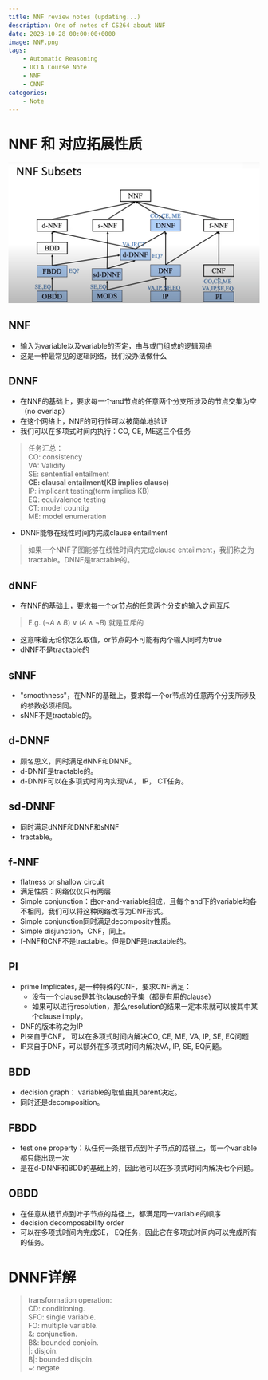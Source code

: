 ```yaml
---
title: NNF review notes (updating...)
description: One of notes of CS264 about NNF 
date: 2023-10-28 00:00:00+0000
image: NNF.png
tags: 
    - Automatic Reasoning
    - UCLA Course Note
    - NNF
    - CNNF
categories:
    - Note
---
```


# NNF 和 对应拓展性质

![](graph.png)

## NNF

- 输入为variable以及variable的否定，由与或门组成的逻辑网络
- 这是一种最常见的逻辑网络，我们没办法做什么

## DNNF

- 在NNF的基础上，要求每一个and节点的任意两个分支所涉及的节点交集为空（no overlap）
- 在这个网络上，NNF的可行性可以被简单地验证
- 我们可以在多项式时间内执行：CO, CE, ME这三个任务

> 任务汇总：  
> CO: consistency  
> VA: Validity  
> SE: sentential entailment  
> **CE: clausal entailment(KB implies clause)**  
> IP: implicant testing(term implies KB)  
> EQ: equivalence testing  
> CT: model countig  
> ME: model enumeration 

- DNNF能够在线性时间内完成clause entailment

> 如果一个NNF子图能够在线性时间内完成clause entailment，我们称之为tractable。DNNF是tractable的。

## dNNF

- 在NNF的基础上，要求每一个or节点的任意两个分支的输入之间互斥

> E.g.  $(\neg A \land B) \lor (A \land \neg B)$ 就是互斥的

- 这意味着无论你怎么取值，or节点的不可能有两个输入同时为true 
- dNNF不是tractable的

## sNNF

- "smoothness"，在NNF的基础上，要求每一个or节点的任意两个分支所涉及的参数必须相同。
- sNNF不是tractable的。

## d-DNNF

- 顾名思义，同时满足dNNF和DNNF。
- d-DNNF是tractable的。
- d-DNNF可以在多项式时间内实现VA， IP， CT任务。

## sd-DNNF

- 同时满足dNNF和DNNF和sNNF
- tractable。

## f-NNF

- flatness or shallow circuit
- 满足性质：网络仅仅只有两层
- Simple conjunction：由or-and-variable组成，且每个and下的variable均各不相同，我们可以将这种网络改写为DNF形式。
- Simple conjunction同时满足decomposity性质。
- Simple disjunction，CNF，同上。
- f-NNF和CNF不是tractable。但是DNF是tractable的。

## PI

- prime Implicates, 是一种特殊的CNF，要求CNF满足：
    - 没有一个clause是其他clause的子集（都是有用的clause）
    - 如果可以进行resolution，那么resolution的结果一定本来就可以被其中某个clause imply。
- DNF的版本称之为IP
- PI来自于CNF， 可以在多项式时间内解决CO, CE, ME, VA, IP, SE, EQ问题
- IP来自于DNF，可以额外在多项式时间内解决VA, IP, SE, EQ问题。

## BDD

- decision graph： variable的取值由其parent决定。
- 同时还是decomposition。

## FBDD

- test one property：从任何一条根节点到叶子节点的路径上，每一个variable都只能出现一次
- 是在d-DNNF和BDD的基础上的，因此他可以在多项式时间内解决七个问题。

## OBDD

- 在任意从根节点到叶子节点的路径上，都满足同一variable的顺序
- decision decomposability order
- 可以在多项式时间内完成SE， EQ任务，因此它在多项式时间内可以完成所有的任务。

# DNNF详解

> transformation operation:  
> CD: conditioning.   
> SFO: single variable.   
> FO: multiple variable.   
> &: conjunction.   
> B&: bounded conjoin.   
> |: disjoin.   
> B|: bounded disjoin.  
> ~: negate


